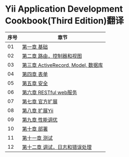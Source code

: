 # Yii Application Development Cookbook(Third Edition)翻译

| 序号 | 章节 |
|--|--|
| 01 | [第一章 基础](chapters/chapter-01/chapter-01.md) |
| 02 | [第二章 路由，控制器和视图](chapters/chapter-02/chapter-02.md) |
| 03 | [第三章 ActiveRecord, Model, 数据库](chapters/chapter-03/chapter-03.md) |
| 04 | [第四章 表单](chapters/chapter-04/chapter-04.md) |
| 05 | [第五章 安全](chapters/chapter-05/chapter-05.md) |
| 06 | [第六章 RESTful web服务](chapters/chapter-06/chapter-06.md) |
| 07 | [第七章 官方扩展](chapters/chapter-07/chapter-07.md) |
| 08 | [第八章 扩展Yii](chapters/chapter-08/chapter-08.md)|
| 09 | [第九章 性能调优](chapters/chapter-09/chapter-09.md)|
| 10 | [第十章 部署](chapters/chapter-10/chapter-10.md)|
| 11 | [第十一章 测试](chapters/chapter-11/chapter-11.md)|
| 12 | [第十二章 调试，日志和错误处理](chapters/chapter-12/chapter-12.md)|
